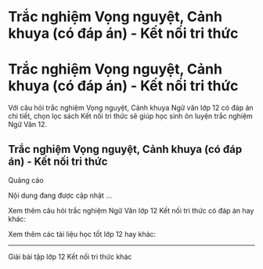 # Trắc nghiệm Vọng nguyệt, Cảnh khuya (có đáp án) - Kết nối tri thức

# Trắc nghiệm Vọng nguyệt, Cảnh khuya (có đáp án) - Kết nối tri thức

Với câu hỏi trắc nghiệm Vọng nguyệt, Cảnh khuya Ngữ văn lớp 12 có đáp án chi tiết, chọn lọc sách Kết nối tri thức sẽ giúp học sinh ôn luyện trắc nghiệm Ngữ Văn 12.

## Trắc nghiệm Vọng nguyệt, Cảnh khuya (có đáp án) - Kết nối tri thức

Quảng cáo

Nội dung đang được cập nhật ...

Xem thêm câu hỏi trắc nghiệm Ngữ Văn lớp 12 Kết nối tri thức có đáp án hay khác:

Xem thêm các tài liệu học tốt lớp 12 hay khác:

* * *

Giải bài tập lớp 12 Kết nối tri thức khác
